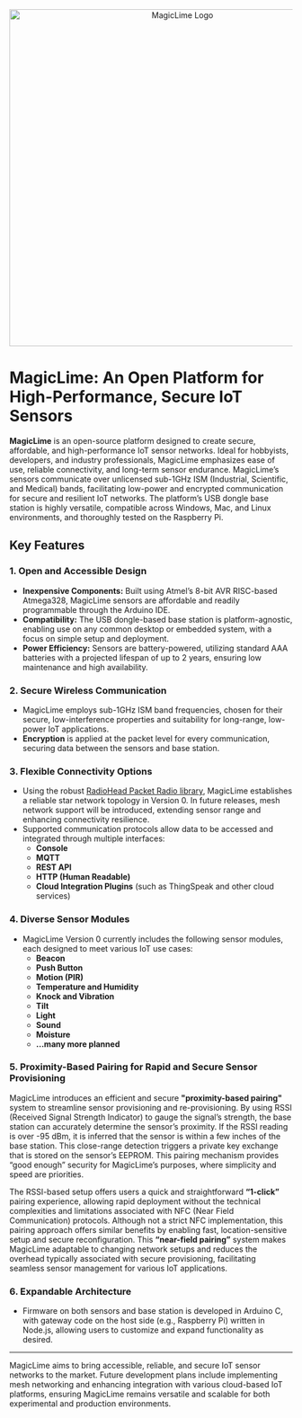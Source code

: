 <div align="center">
  <img src="https://raw.githubusercontent.com/magiclimedev/magiclime/refs/heads/master/gateway/web/gui/img/magiclime.png" alt="MagicLime Logo" width="600"/>
</div>

# MagicLime: An Open Platform for High-Performance, Secure IoT Sensors

**MagicLime** is an open-source platform designed to create secure, affordable, and high-performance IoT sensor networks. Ideal for hobbyists, developers, and industry professionals, MagicLime emphasizes ease of use, reliable connectivity, and long-term sensor endurance. MagicLime’s sensors communicate over unlicensed sub-1GHz ISM (Industrial, Scientific, and Medical) bands, facilitating low-power and encrypted communication for secure and resilient IoT networks. The platform’s USB dongle base station is highly versatile, compatible across Windows, Mac, and Linux environments, and thoroughly tested on the Raspberry Pi.

## Key Features

### 1. **Open and Accessible Design**
   - **Inexpensive Components:** Built using Atmel’s 8-bit AVR RISC-based Atmega328, MagicLime sensors are affordable and readily programmable through the Arduino IDE.
   - **Compatibility:** The USB dongle-based base station is platform-agnostic, enabling use on any common desktop or embedded system, with a focus on simple setup and deployment.
   - **Power Efficiency:** Sensors are battery-powered, utilizing standard AAA batteries with a projected lifespan of up to 2 years, ensuring low maintenance and high availability.

### 2. **Secure Wireless Communication**
   - MagicLime employs sub-1GHz ISM band frequencies, chosen for their secure, low-interference properties and suitability for long-range, low-power IoT applications.
   - **Encryption** is applied at the packet level for every communication, securing data between the sensors and base station.

### 3. **Flexible Connectivity Options**
   - Using the robust [RadioHead Packet Radio library](https://www.airspayce.com/mikem/arduino/RadioHead/), MagicLime establishes a reliable star network topology in Version 0. In future releases, mesh network support will be introduced, extending sensor range and enhancing connectivity resilience.
   - Supported communication protocols allow data to be accessed and integrated through multiple interfaces:
     - **Console**
     - **MQTT**
     - **REST API**
     - **HTTP (Human Readable)**
     - **Cloud Integration Plugins** (such as ThingSpeak and other cloud services)

### 4. **Diverse Sensor Modules**
   - MagicLime Version 0 currently includes the following sensor modules, each designed to meet various IoT use cases:
     - **Beacon**
     - **Push Button**
     - **Motion (PIR)**
     - **Temperature and Humidity**
     - **Knock and Vibration**
     - **Tilt**
     - **Light**
     - **Sound**
     - **Moisture**
     - **...many more planned**

### 5. **Proximity-Based Pairing for Rapid and Secure Sensor Provisioning**
MagicLime introduces an efficient and secure **"proximity-based pairing"** system to streamline sensor provisioning and re-provisioning. By using RSSI (Received Signal Strength Indicator) to gauge the signal’s strength, the base station can accurately determine the sensor’s proximity. If the RSSI reading is over -95 dBm, it is inferred that the sensor is within a few inches of the base station. This close-range detection triggers a private key exchange that is stored on the sensor’s EEPROM. This pairing mechanism provides “good enough” security for MagicLime’s purposes, where simplicity and speed are priorities.

The RSSI-based setup offers users a quick and straightforward **“1-click”** pairing experience, allowing rapid deployment without the technical complexities and limitations associated with NFC (Near Field Communication) protocols. Although not a strict NFC implementation, this pairing approach offers similar benefits by enabling fast, location-sensitive setup and secure reconfiguration. This **“near-field pairing”** system makes MagicLime adaptable to changing network setups and reduces the overhead typically associated with secure provisioning, facilitating seamless sensor management for various IoT applications.

### 6. **Expandable Architecture**
   - Firmware on both sensors and base station is developed in Arduino C, with gateway code on the host side (e.g., Raspberry Pi) written in Node.js, allowing users to customize and expand functionality as desired.

---

MagicLime aims to bring accessible, reliable, and secure IoT sensor networks to the market. Future development plans include implementing mesh networking and enhancing integration with various cloud-based IoT platforms, ensuring MagicLime remains versatile and scalable for both experimental and production environments.

